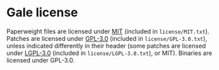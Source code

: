 # Gale license

Paperweight files are licensed under [MIT](https://opensource.org/licenses/MIT) (included in `license/MIT.txt`).
Patches are licensed under [GPL-3.0](https://www.gnu.org/licenses/gpl-3.0.html) (included in `license/GPL-3.0.txt`), unless indicated differently in their header (some patches are licensed under [LGPL-3.0](https://www.gnu.org/licenses/lgpl-3.0.html) (included in `license/LGPL-3.0.txt`), or MIT).
Binaries are licensed under GPL-3.0.